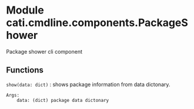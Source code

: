Module cati.cmdline.components.PackageShower
============================================
Package shower cli component

Functions
---------

    
`show(data: dict)`
:   shows package information from data dictonary.
    
    Args:
        data: (dict) package data dictonary